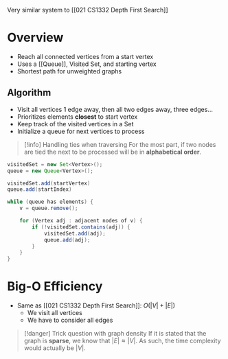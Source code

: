 Very similar system to [[021 CS1332 Depth First Search]]

# Overview
- Reach all connected vertices from a start vertex
- Uses a [[Queue]], Visited Set, and starting vertex
- Shortest path for unweighted graphs


## Algorithm
- Visit all vertices 1 edge away, then all two edges away, three edges...
- Prioritizes elements **closest** to start vertex
- Keep track of the visited vertices in a Set
- Initialize a queue for next vertices to process

> [!info] Handling ties when traversing
> For the most part, if two nodes are tied the next to be processed will be in **alphabetical order**.

```java
visitedSet = new Set<Vertex>();
queue = new Queue<Vertex>();

visitedSet.add(startVertex)
queue.add(startIndex)

while (queue has elements) {
	v = queue.remove();

	for (Vertex adj : adjacent nodes of v) {
		if (!visitedSet.contains(adj)) {
			visitedSet.add(adj);
			queue.add(adj);
		}
	}
}

```

# Big-O Efficiency
- Same as [[021 CS1332 Depth First Search]]: $O(|V| + |E|)$
	- We visit all vertices
	- We have to consider all edges

> [!danger] Trick question with graph density
> If it is stated that the graph is **sparse**, we know that $|E| \approx |V|$. As such, the time complexity would actually be $|V|$.
